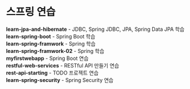 # 스프링 연습

**learn-jpa-and-hibernate** - JDBC, Spring JDBC, JPA, Spring Data JPA 학습
<br>
**learn-spring-boot** - Spring Boot 학습
<br>
**learn-spring-framwork** - Spring 학습
<br>
**learn-spring-framwork-02** - Spring 학습
<br>
**myfirstwebapp** - Spring Boot 연습
<br>
**restful-web-services** - RESTful API 만들기 연습
<br>
**rest-api-starting** - TODO 프로젝트 연습
<br>
**learn-spring-security** - Spring Security 연습
